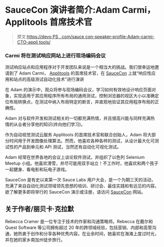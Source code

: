 # SauceCon 演讲者简介:Adam Carmi，Applitools 首席技术官

> 原文:[https://devo PS . com/sauce con-speaker-profile-Adam-carmi-CTO-appli tools/](https://devops.com/saucecon-speaker-profile-adam-carmi-cto-applitools/)

### **Carmi 将在测试响应网站上进行现场编码会议**

测试响应站点和应用程序对于开发团队来说是一个相当大的挑战。我们很幸运地邀请到了 Adam Carmi， [Applitools](https://www.applitools.com) 的首席技术官，在 [SauceCon](http://saucecon.com) 上就“响应性应用和站点的高级测试自动化技术”进行演讲

在 Adam 的演示中，观众将参与现场编码会议，学习如何有效地设计响应页面对象，实现适用于其应用程序所有布局的通用测试，控制浏览器的视区大小以准确定位布局转换点，在测试中纳入布局特定的断言，并直观地验证其应用程序布局的正确性。

Adam 对与软件开发和测试相关的一切都充满热情，并且很高兴能与同样充满热情的从业者分享他的知识(并向他们学习)。

作为自动视觉测试云服务 Applitools 的首席技术官和联合创始人，Adam 将大部分时间用于开发图像处理算法。然而，他喜欢各种各样的测试，从设计最大化可测试性的产品到单元和 API 测试，当然还有自动化可视化测试。

Adam 经常在世界各地的会议上谈论软件测试，并组织了以色列 Selenium Meetup 小组。他喜欢滑雪，并尽可能用双手站立！不工作时，他喜欢和两个孩子一起健身、看电影和玩电子游戏。

SauceCon 是有史以来第一次 Sauce Labs 用户大会，是一个为期三天的活动，充满了来自自动化测试领域领先思想的培训、研讨会、最佳实践和有远见的内容。欲了解更多即将举行的 SauceCon 演示或注册，请访问 [SauceCon](http://saucecon.com) 网站。

## 关于作者/丽贝卡·克拉默

Rebecca Cramer 是一位专注于技术的作家和沟通策略师。Rebecca 在戴尔和 Quest Software 等公司拥有超过 20 年的跨领域经验，包括营销、内部和高管沟通，她热衷于创作和分享各种优秀内容。在业余时间，她喜欢在海滩上度过时光，并在她的家乡南加州徒步旅行。